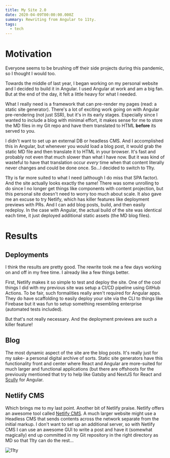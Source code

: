 ```yaml
---
title: My Site 2.0
date: 2020-04-09T00:00:00.000Z
summary: Rewriting from Angular to 11ty.
tags:
  - tech
---
```

# Motivation

Everyone seems to be brushing off their side projects during this pandemic, so I thought I would too.

Towards the middle of last year, I began working on my personal website and I decided to build it in Angular. I used Angular at work and am a big fan. But at the end of the day, it felt a little heavy for what I needed. 

What I really need is a framework that can pre-render my pages (read: a static site generator). There's a lot of exciting work going on with Angular pre-rendering (not just SSR), but it's in its early stages. Especially since I wanted to include a blog with minimal effort, it makes sense for me to store the MD files in my Git repo and have them translated to HTML **before** its served to you.

I didn't want to set up an external DB or headless CMS. And I accomplished this in Angular, but whenever you would load a blog post, it would grab the static MD file and then translate it to HTML in your browser. It's fast and probably not even that much slower than what I have now. But it was kind of wasteful to have that translation occur *every* time when that content literally never changes and could be done once. So...I decided to switch to 11ty. 

11ty is far more suited to what I need (although I do miss that SPA factor). And the site actually looks exactly the same! There was some unrolling to do since I no longer get things like components with content projection, but this personal site doesn't need to worry too much about scale. It also gave me an excuse to try Netlify, which has killer features like deployment previews with PRs. And I can add blog posts, build, and then easily redeploy. In the case with Angular, the actual build of the site was identical each time, it just deployed additional static assets (the MD blog files). 

# Results

## Deployments

I think the results are pretty good. The rewrite took me a few days working on and off in my free time. I already like a few things better.

First, Netlify makes it so simple to test and deploy the site. One of the cool things I did with my previous site was setup a CI/CD pipeline using GitHub Actions. To be fair, such formalities really aren't required for Angular apps. They do have scaffolding to easily deploy your site via the CLI to things like Firebase but it was fun to setup something resembling enterprise (automated tests included). 

But that's not really necessary. And the deployment previews are such a killer feature! 

## Blog

The most dynamic aspect of the site are the blog posts. It's really just for my sake- a personal digital archive of sorts. Static site generators have this functionality front and center where React and Angular are more-suited for much larger and functional applications (but there are offshoots for the previously mentioned that try to help like Gatsby and NextJS for React and [Scully](https://github.com/scullyio/scully) for Angular. 

## Netlify CMS

Which brings me to my last point. Another bit of Netlify praise. Netlify offers an awesome tool called [Netlify CMS](https://www.netlifycms.org/). A much larger website might use a Headless CMS that sends contents across the network separate from the initial markup. I don't want to set up an additional server, so with Netlify CMS I can use an awesome GUI to write a post and have it (somewhat magically) end up committed in my Git repository in the right directory as MD so that 11ty can do the rest...

![11ty](https://camo.githubusercontent.com/f1a9a3921ae3ea9bd2b024d763bdddd8c931be6f/68747470733a2f2f7777772e313174792e696f2f696d672f6c6f676f2d6769746875622e706e67)